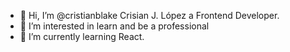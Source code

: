 - 👋 Hi, I’m @cristianblake Crisian J. López a Frontend Developer.
- 👀 I’m interested in learn and be a professional
- 🌱 I’m currently learning React.
